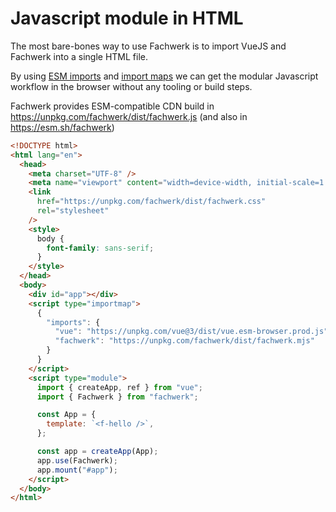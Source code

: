 # Javascript module in HTML

The most bare-bones way to use Fachwerk is to import VueJS and Fachwerk into a single HTML file.

By using [ESM imports](https://developer.mozilla.org/en-US/docs/Web/JavaScript/Reference/Statements/import) and [import maps](https://github.com/WICG/import-maps) we can get the modular Javascript workflow in the browser without any tooling or build steps.

Fachwerk provides ESM-compatible CDN build in https://unpkg.com/fachwerk/dist/fachwerk.js (and also in https://esm.sh/fachwerk)

```html
<!DOCTYPE html>
<html lang="en">
  <head>
    <meta charset="UTF-8" />
    <meta name="viewport" content="width=device-width, initial-scale=1.0" />
    <link
      href="https://unpkg.com/fachwerk/dist/fachwerk.css"
      rel="stylesheet"
    />
    <style>
      body {
        font-family: sans-serif;
      }
    </style>
  </head>
  <body>
    <div id="app"></div>
    <script type="importmap">
      {
        "imports": {
          "vue": "https://unpkg.com/vue@3/dist/vue.esm-browser.prod.js",
          "fachwerk": "https://unpkg.com/fachwerk/dist/fachwerk.mjs"
        }
      }
    </script>
    <script type="module">
      import { createApp, ref } from "vue";
      import { Fachwerk } from "fachwerk";

      const App = {
        template: `<f-hello />`,
      };

      const app = createApp(App);
      app.use(Fachwerk);
      app.mount("#app");
    </script>
  </body>
</html>
```
